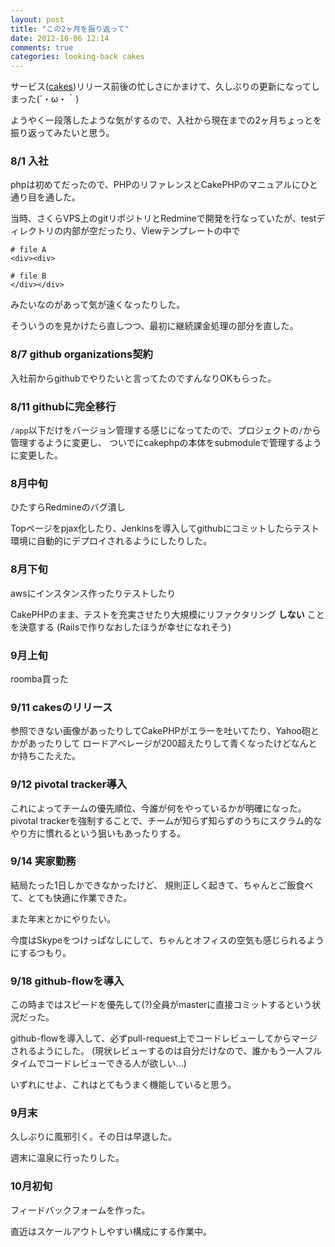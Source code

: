 ```yaml
---
layout: post
title: "この2ヶ月を振り返って"
date: 2012-10-06 12:14
comments: true
categories: looking-back cakes
---
```


サービス([cakes](https://cakes.mu))リリース前後の忙しさにかまけて、久しぶりの更新になってしまった(´・ω・｀)

ようやく一段落したような気がするので、入社から現在までの2ヶ月ちょっとを振り返ってみたいと思う。


### 8/1 入社
phpは初めてだったので、PHPのリファレンスとCakePHPのマニュアルにひと通り目を通した。

当時、さくらVPS上のgitリポジトリとRedmineで開発を行なっていたが、testディレクトリの内部が空だったり、Viewテンプレートの中で

    # file A
    <div><div>

    # file B
    </div></div>
みたいなのがあって気が遠くなったりした。

そういうのを見かけたら直しつつ、最初に継続課金処理の部分を直した。

### 8/7 github organizations契約
入社前からgithubでやりたいと言ってたのですんなりOKもらった。

### 8/11 githubに完全移行
`/app`以下だけをバージョン管理する感じになってたので、プロジェクトの`/`から管理するように変更し、
ついでにcakephpの本体をsubmoduleで管理するように変更した。

### 8月中旬
ひたすらRedmineのバグ潰し

Topページをpjax化したり、Jenkinsを導入してgithubにコミットしたらテスト環境に自動的にデプロイされるようにしたりした。

### 8月下旬
awsにインスタンス作ったりテストしたり

CakePHPのまま、テストを充実させたり大規模にリファクタリング **しない** ことを決意する
(Railsで作りなおしたほうが幸せになれそう)

### 9月上旬
roomba買った

### 9/11 cakesのリリース
参照できない画像があったりしてCakePHPがエラーを吐いてたり、Yahoo砲とかがあったりして
ロードアベレージが200超えたりして青くなったけどなんとか持ちこたえた。

### 9/12 pivotal tracker導入
これによってチームの優先順位、今誰が何をやっているかが明確になった。pivotal trackerを強制することで、チームが知らず知らずのうちにスクラム的なやり方に慣れるという狙いもあったりする。

### 9/14 実家勤務
結局たった1日しかできなかったけど、
規則正しく起きて、ちゃんとご飯食べて、とても快適に作業できた。

また年末とかにやりたい。

今度はSkypeをつけっぱなしにして、ちゃんとオフィスの空気も感じられるようにするつもり。

### 9/18 github-flowを導入
この時まではスピードを優先して(?)全員がmasterに直接コミットするという状況だった。

github-flowを導入して、必ずpull-request上でコードレビューしてからマージされるようにした。
(現状レビューするのは自分だけなので、誰かもう一人フルタイムでコードレビューできる人が欲しい...)


いずれにせよ、これはとてもうまく機能していると思う。

### 9月末
久しぶりに風邪引く。その日は早退した。

週末に温泉に行ったりした。

### 10月初旬
フィードバックフォームを作った。

直近はスケールアウトしやすい構成にする作業中。